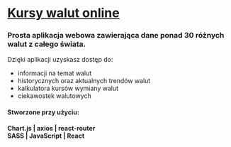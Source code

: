 # [Kursy walut online]

### Prosta aplikacja webowa zawierająca dane ponad 30 różnych walut z całego świata.
Dzięki aplikacji uzyskasz dostęp do:
- informacji na temat walut
- historycznych oraz aktualnych trendów walut
- kalkulatora kursów wymiany walut
- ciekawostek walutowych

<h4>Stworzone przy użyciu: </h4>

**Chart.js | axios | react-router**
<br>
**SASS | JavaScript | React**

[Kursy walut online]: <https://kursywalutonline.netlify.app/>
